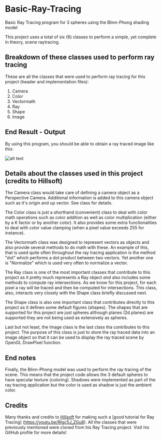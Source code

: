 # Basic-Ray-Tracing
Basic Ray Tracing program for 3 spheres using the Blinn-Phong shading model

This project uses a total of six (6) classes to perform a simple, yet complete in 
theory, scene raytracing.

## Breakdown of these classes used to perform ray tracing

These are all the classes that were used to perform ray tracing for this project (header and
implementation files):

1. Camera
2. Color
3. Vectormath
4. Ray
5. Shape
6. Image

## End Result - Output

By using this program, you should be able to obtain a ray traced image like this:

![alt text](https://github.com/konoha71/Basic-Ray-Tracing/blob/master/Screenshot_raytracing.png)

## Details about the classes used in this project (credits to Hillsoft)

The Camera class would take care of defining a camera object as a Perspective Camera.  Additional
information is added to this camera object such as it's origin and up vector. See class for details.

The Color class is just a shorthand (convenient) class to deal with color math operations such as 
color addition as well as color multiplication (either by a K factor or by another color).  It also
provides some extra functionalities to deal with color value clamping (when a pixel value exceeds
255 for instance).

The Vectormath class was designed to represent vectors as objects and also provide several methods 
to do math with these.  An example of this, that is used quite often throughout the ray tracing
application is the method "dot" which performs a dot product between two vectors.  Yet another one
is "Normalize" which is used very often to normalize a vector.

The Ray class is one of the most important classes that contribute to this project as it pretty much
represents a Ray object *and* also includes some methods to compute ray intersections.  As we know
for this project, for each pixel a ray will be traced and then be computed for intersections.  This
class, also, interacts very closely with the Shape class briefly discussed next.

The Shape class is also one important class that contributes directly to this project as it defines
some default figures (shapes).  The shapes that are supported for this project are just spheres 
although planes (2d planes) are supported they are not being used as extensively as spheres.

Last but not least, the Image class is the last class tha contributes to this project.  The purpose
of this class is just to store the ray traced data into an image object so that it can be used to 
display the ray traced scene by OpenGL DrawPixel function.

## End notes

Finally, the Blinn-Phong model was used to perform the ray tracing of the scene.  This means that
the project code allows the 3 default spheres to have specular texture (coloring).  Shadows were 
implemented as part of the ray tracing application but the color is used as shadow is just the 
ambient color.

## Credits
Many thanks and credits to [Hillsoft](https://github.com/Hillsoft) for making such a [good tutorial for Ray Tracing]
(https://youtu.be/RIgc5J_ZGu8).  All the classes that were previously mentioned were cloned from his Ray Tracing project.
Visit his GitHub profile for more details!
